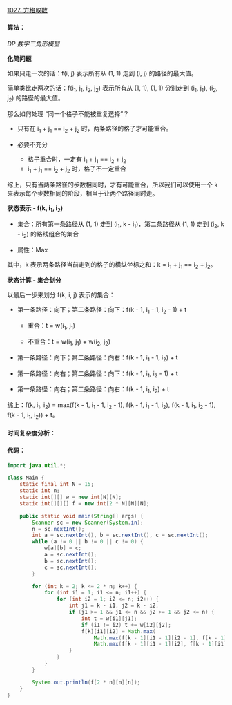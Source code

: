 [1027. 方格取数](https://www.acwing.com/problem/content/1029/)

#### 算法：

*DP* *数字三角形模型*

**化简问题**

如果只走一次的话：f(i, j) 表示所有从 (1, 1) 走到 (i, j) 的路径的最大值。

简单类比走两次的话：f(i<sub>1</sub>, j<sub>1</sub>, i<sub>2</sub>, j<sub>2</sub>) 表示所有从 (1, 1), (1, 1) 分别走到 (i<sub>1</sub>, j<sub>1</sub>), (i<sub>2</sub>, j<sub>2</sub>) 的路径的最大值。

那么如何处理 “同一个格子不能被重复选择”？

- 只有在 i<sub>1</sub> + j<sub>1</sub> == i<sub>2</sub> + j<sub>2</sub> 时，两条路径的格子才可能重合。

- 必要不充分
  - 格子重合时，一定有 i<sub>1</sub> + j<sub>1</sub> == i<sub>2</sub> + j<sub>2</sub>
  - i<sub>1</sub> + j<sub>1</sub> == i<sub>2</sub> + j<sub>2</sub> 时，格子不一定重合

综上，只有当两条路径的步数相同时，才有可能重合，所以我们可以使用一个 k 来表示每个步数相同的阶段，相当于让两个路径同时走。

**状态表示 - f(k, i<sub>1</sub>, i<sub>2</sub>)** 

- 集合：所有第一条路径从 (1, 1) 走到 (i<sub>1</sub>, k - i<sub>1</sub>)，第二条路径从 (1, 1) 走到 (i<sub>2</sub>, k - i<sub>2</sub>) 的路线组合的集合

- 属性：Max

其中，k 表示两条路径当前走到的格子的横纵坐标之和：k = i<sub>1</sub> + j<sub>1</sub> == i<sub>2</sub> + j<sub>2</sub>。

**状态计算 - 集合划分**

以最后一步来划分 f(k, i, j) 表示的集合：

- 第一条路径：向下；第二条路径：向下：f(k - 1, i<sub>1</sub> - 1, i<sub>2</sub> - 1) + t
  - 重合：t = w(i<sub>1</sub>, j<sub>1</sub>)
  
  - 不重合：t = w(i<sub>1</sub>, j<sub>1</sub>) + w(i<sub>2</sub>, j<sub>2</sub>)
  
- 第一条路径：向下；第二条路径：向右：f(k - 1, i<sub>1</sub> - 1, i<sub>2</sub>) + t

- 第一条路径：向右；第二条路径：向下：f(k - 1, i<sub>1</sub>, i<sub>2</sub> - 1) + t

- 第一条路径：向右；第二条路径：向右：f(k - 1, i<sub>1</sub>, i<sub>2</sub>) + t

综上：f(k, i<sub>1</sub>, i<sub>2</sub>) = max(f(k - 1, i<sub>1</sub> - 1, i<sub>2</sub> - 1), f(k - 1, i<sub>1</sub> - 1, i<sub>2</sub>), f(k - 1, i<sub>1</sub>, i<sub>2</sub> - 1), f(k - 1, i<sub>1</sub>, i<sub>2</sub>)) + t。

#### 时间复杂度分析：



#### 代码：

```java
import java.util.*;

class Main {
	static final int N = 15;
	static int n;
	static int[][] w = new int[N][N];
	static int[][][] f = new int[2 * N][N][N];

	public static void main(String[] args) {
		Scanner sc = new Scanner(System.in);
		n = sc.nextInt();
		int a = sc.nextInt(), b = sc.nextInt(), c = sc.nextInt();
		while (a != 0 || b != 0 || c != 0) {
			w[a][b] = c;
			a = sc.nextInt();
			b = sc.nextInt();
			c = sc.nextInt();
		}

		for (int k = 2; k <= 2 * n; k++) {
			for (int i1 = 1; i1 <= n; i1++) {
				for (int i2 = 1; i2 <= n; i2++) {
					int j1 = k - i1, j2 = k - i2;
					if (j1 >= 1 && j1 <= n && j2 >= 1 && j2 <= n) {
						int t = w[i1][j1];
						if (i1 != i2) t += w[i2][j2];
						f[k][i1][i2] = Math.max(
							Math.max(f[k - 1][i1 - 1][i2 - 1], f[k - 1][i1][i2]),
							Math.max(f[k - 1][i1 - 1][i2], f[k - 1][i1][i2 - 1])) + t;
					}					
				}
			}
		}

		System.out.println(f[2 * n][n][n]);
	}
}
```


